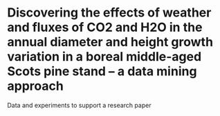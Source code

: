 # Discovering the effects of weather and fluxes of CO2 and H2O in the annual diameter and height growth variation in a boreal middle-aged Scots pine stand – a data mining approach

Data and experiments to support a research paper

